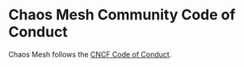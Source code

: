 # Chaos Mesh Community Code of Conduct

Chaos Mesh follows the [CNCF Code of Conduct](https://github.com/cncf/foundation/blob/master/code-of-conduct.md).
